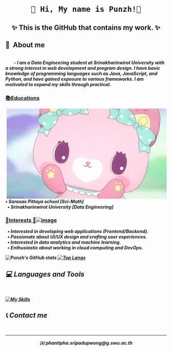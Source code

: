 <p>
  <h1 align="center">

    🔔 Hi, My name is Punzh!🩷
  </h1>
</p>
<h2>
  <p align="center">
    ✨ This is the GitHub that contains my work. ✨
  </p>
</h2>
<p>
  <b>
    <h2>
      🎀&nbsp About me 
    </h2>
      </i><br>
    <i>
    &nbsp &nbsp &nbsp &nbsp - I am a Data Engineering student at Srinakharinwirot University with a strong interest in web development and program design. I have basic knowledge of programming languages such as Java, JavaScript, and Python, and have gained exposure to various frameworks. I am motivated to expand my skills through practical.
    </i>
   
  <b>
  <h3>
    <b>
      <u>📚Educations</u><br>
    <b>
  </h3>
    <img hight="400" width="500" alt="GIF" align="right" src="Rabbit.gif" width="50%"/>
    <i>&nbsp&nbsp• Sarasas Pittaya school [Sci-Math]
    &nbsp<br>
    &nbsp&nbsp• Srinakharinwirot University [Data Engineering]
    &nbsp</i>
  <h3>
    <b>
      <u>🎈Interests 🎨<img width="140" alt="image" src="https://github.com/user-attachments/assets/058a0ee6-50e1-48f8-838a-fb3dda395515" />
</u><br>
    <b>
  </h3>
	<i>&nbsp&nbsp•	Interested in developing web applications (Frontend/Backend). &nbsp<br>
	<i>&nbsp&nbsp•	Passionate about UI/UX design and crafting user experiences. &nbsp<br>
	<i>&nbsp&nbsp•	Interested in data analytics and machine learning. &nbsp<br>
	<i>&nbsp&nbsp•	Enthusiastic about working in cloud computing and DevOps. &nbsp<br>



![Punzh's GitHub stats](https://github-readme-stats.vercel.app/api?username=Punzh&show_icons=true&theme=radical)
[![Top Langs](https://github-readme-stats.vercel.app/api/top-langs/?username=Punzh&layout=compact&theme=dark)](https://github.com/Punzh)

  <!--![Anurag's GitHub stats](https://github-readme-stats.vercel.app/api?username=M6xbom1&show_icons=true&theme=outrun)-->
  <h2> 💻 Languages and Tools </h2><br>

  [![My Skills](https://skillicons.dev/icons?i=splunk,python,java,html,css,js,php,unity,aws,mysql,linux,nodejs,mongodb)](https://skillicons.dev)

<b>

  <h2>
    📞 Contact me 
  </h2>

<p align="center">
  <br><hr>
    <div align="center"> ✉️ phantipha.sripadupwong@g.swu.ac.th  </div>
  </br></br>
</p>
